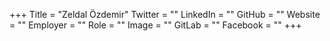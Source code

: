 +++
Title = "Zeldal Özdemir"
Twitter = ""
LinkedIn = ""
GitHub = ""
Website = ""
Employer = ""
Role = ""
Image = ""
GitLab = ""
Facebook = ""
+++
